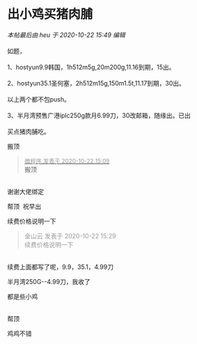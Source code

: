 # 出小鸡买猪肉脯


<i class="pstatus"> 本帖最后由 heu 于 2020-10-22 15:49 编辑 </i><br />
<br />
如题，<br />
<br />
1、hostyun9.9韩国，1h512m5g,20m200g,11.16到期，15出。<br />
<br />
2、hostyun35.1圣何塞，2h512m15g,150m1.5t,11.17到期，30出。<br />
<br />
以上两个都不包push。<br />
<br />
3、半月湾预售广港iplc250g款月6.99刀，30改邮箱，随缘出。已出<br />
<br />
买点猪肉脯吃。

搬顶<img id="aimg_t6FQk" onclick="zoom(this, this.src, 0, 0, 0)" class="zoom" src="https://cdn.jsdelivr.net/gh/hishis/forum-master/public/images/patch.gif" onmouseover="img_onmouseoverfunc(this)" onload="thumbImg(this)" border="0" alt="" />

<div class="quote"><blockquote><font size="2"><a href="https://www.hostloc.com/forum.php?mod=redirect&amp;goto=findpost&amp;pid=9336127&amp;ptid=757170" target="_blank"><font color="#999999">微程序 发表于 2020-10-22 15:09</font></a></font><br />
搬顶</blockquote></div><br />
谢谢大佬绑定

帮顶&nbsp;&nbsp;祝早出

续费价格说明一下

<div class="quote"><blockquote><font color="#999999">金山云 发表于 2020-10-22 15:29</font><br />
<font color="#999999">续费价格说明一下</font></blockquote></div><br />
续费上面都写了呢，9.9，35.1，4.99刀

半月湾250G--4.99刀，我收了

都是些小鸡

<br />
帮顶 <img src="static/image/smiley/default/lol.gif" smilieid="12" border="0" alt="" />

鸡鸡不错
